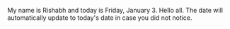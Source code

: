 My name is Rishabh and today is Friday, January 3. Hello all. The date will automatically update to today's date in case you did not notice.
